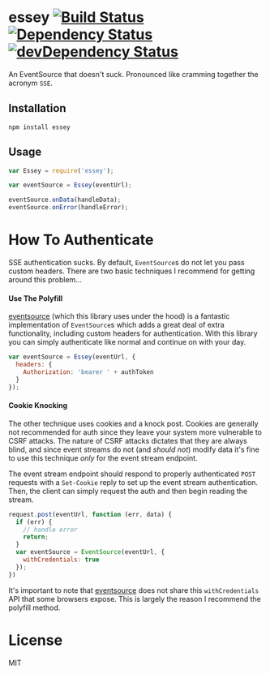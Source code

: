 # essey [![Build Status](https://travis-ci.org/chrisinajar/essey.svg?branch=master)](https://travis-ci.org/chrisinajar/essey) [![Dependency Status](https://david-dm.org/chrisinajar/essey.svg)](https://david-dm.org/chrisinajar/essey) [![devDependency Status](https://david-dm.org/chrisinajar/essey/dev-status.svg)](https://david-dm.org/chrisinajar/essey#info=devDependencies)
An EventSource that doesn't suck. Pronounced like cramming together the acronym `SSE`.

## Installation

`npm install essey`

## Usage

```js
var Essey = require('essey');

var eventSource = Essey(eventUrl);

eventSource.onData(handleData);
eventSource.onError(handleError);
```


# How To Authenticate
SSE authentication sucks. By default, `EventSource`s do not let you pass custom headers. There are two basic techniques I recommend for getting around this problem...

#### Use The Polyfill
[eventsource](https://www.npmjs.com/package/eventsource) (which this library uses under the hood) is a fantastic implementation of `EventSource`s which adds a great deal of extra functionality, including custom headers for authentication. With this library you can simply authenticate like normal and continue on with your day.

```js
var eventSource = Essey(eventUrl, {
  headers: {
    Authorization: 'bearer ' + authToken
  }
});
```

#### Cookie Knocking
The other technique uses cookies and a knock post. Cookies are generally not recommended for auth since they leave your system more vulnerable to CSRF attacks. The nature of CSRF attacks dictates that they are always blind, and since event streams do not (and *should not*) modify data it's fine to use this technique *only* for the event stream endpoint.

The event stream endpoint should respond to properly authenticated `POST` requests with a `Set-Cookie` reply to set up the event stream authentication. Then, the client can simply request the auth and then begin reading the stream.

```js
request.post(eventUrl, function (err, data) {
  if (err) {
    // handle error
    return;
  }
  var eventSource = EventSource(eventUrl, {
    withCredentials: true
  });
})
```

It's important to note that [eventsource](https://www.npmjs.com/package/eventsource) does not share this `withCredentials` API that some browsers expose. This is largely the reason I recommend the polyfill method.

# License
MIT
